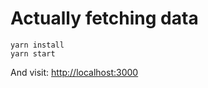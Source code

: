 # Actually fetching data

```
yarn install
yarn start
```

And visit: [http://localhost:3000](http://localhost:3000)
